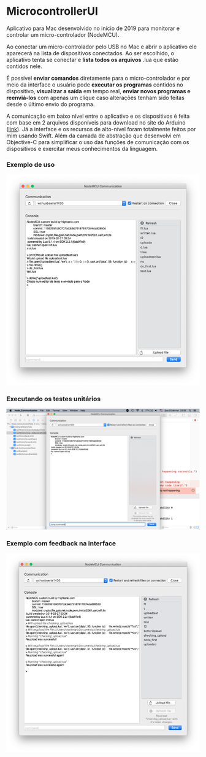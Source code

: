 # MicrocontrollerUI
Aplicativo para Mac desenvolvido no início de 2019 para monitorar e controlar um micro-controlador (NodeMCU).

Ao conectar um micro-controlador pelo USB no Mac e abrir o aplicativo ele aparecerá na lista de dispositivos conectados.
Ao ser escolhido, o aplicativo tenta se conectar e **lista todos os arquivos** .lua que estão contidos nele.

É possível **enviar comandos** diretamente para o micro-controlador e por meio da interface
o usuário pode **executar os programas** contidos no dispositivo, **visualizar a saída** em tempo real,
**enviar novos programas e reenviá-los** com apenas um clique caso alterações tenham sido feitas desde o último envio do programa.

A comunicação em baixo nível entre o aplicativo e os dispositivos é feita com base em 2 arquivos disponíveis para download no site do
Arduino ([link](https://playground.arduino.cc/Interfacing/Cocoa/#CodeDownload)). Já a interface e os recursos de alto-nível foram totalmente feitos por mim usando Swift. Além da camada de abstração que desenvolvi em Objective-C para simplificar o uso das funções de comunicação com os dispositivos e exercitar meus conhecimentos da linguagem.

### Exemplo de uso
![Exemplo 2](./screenshots/exemplo-execucao-2.png)
### Executando os testes unitários
![Executando os testes unitários](./screenshots/desenvolvimento-teste.png)
### Exemplo com feedback na interface
![Exemplo Recente](./screenshots/exemplo-execucao-recente.png)

